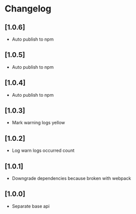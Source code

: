 # Changelog

## [1.0.6]
- Auto publish to npm

## [1.0.5]
- Auto publish to npm

## [1.0.4]
- Auto publish to npm

## [1.0.3]
- Mark warning logs yellow

## [1.0.2]
- Log warn logs occurred count

## [1.0.1]
- Downgrade dependencies because broken with webpack

## [1.0.0]
- Separate base api

